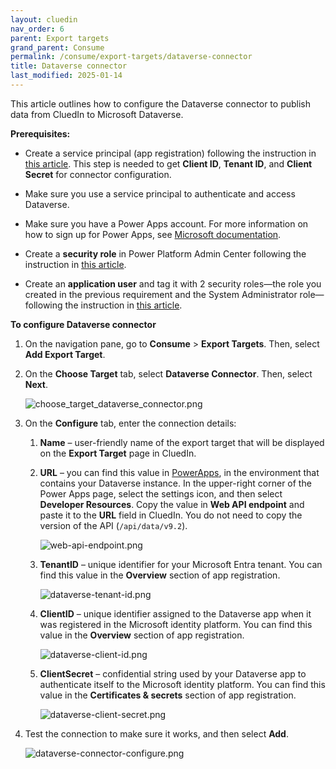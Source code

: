 ```yaml
---
layout: cluedin
nav_order: 6
parent: Export targets
grand_parent: Consume
permalink: /consume/export-targets/dataverse-connector
title: Dataverse connector
last_modified: 2025-01-14
---
```


This article outlines how to configure the Dataverse connector to publish data from CluedIn to Microsoft Dataverse.

**Prerequisites:** 

- Create a service principal (app registration) following the instruction in [this article](/consume/export-targets/create-service-principal). This step is needed to get **Client ID**, **Tenant ID**, and **Client Secret** for connector configuration.

- Make sure you use a service principal to authenticate and access Dataverse.

- Make sure you have a Power Apps account. For more information on how to sign up for Power Apps, see [Microsoft documentation](https://learn.microsoft.com/en-us/power-apps/maker/signup-for-powerapps).

- Create a **security role** in Power Platform Admin Center following the instruction in [this article](/Documentation/Consume/Export-targets/Connectors/Dataverse-Connector/Create-security-roles-\(Powerapps%2Ddataverse-connector\)).

- Create an **application user** and tag it with 2 security roles—the role you created in the previous requirement and the System Administrator role—following the instruction in [this article](/Documentation/Consume/Export-targets/Connectors/Dataverse-Connector/Create-application-user).

**To configure Dataverse connector**

1. On the navigation pane, go to **Consume** > **Export Targets**. Then, select **Add Export Target**.

1. On the **Choose Target** tab, select **Dataverse Connector**. Then, select **Next**.

    ![choose_target_dataverse_connector.png](../../assets/images/consume/export-targets/choose_target_dataverse_connector.png)

1. On the **Configure** tab, enter the connection details:

    1. **Name** – user-friendly name of the export target that will be displayed on the **Export Target** page in CluedIn.

    1. **URL** – you can find this value in [PowerApps](https://make.powerapps.com/), in the environment that contains your Dataverse instance. In the upper-right corner of the Power Apps page, select the settings icon, and then select **Developer Resources**. Copy the value in **Web API endpoint** and paste it to the **URL** field in CluedIn. You do not need to copy the version of the API (`/api/data/v9.2`).

        ![web-api-endpoint.png](../../assets/images/consume/export-targets/web-api-endpoint.png)

    1. **TenantID** – unique identifier for your Microsoft Entra tenant. You can find this value in the **Overview** section of app registration.

        ![dataverse-tenant-id.png](../../assets/images/consume/export-targets/dataverse-tenant-id.png)

    1. **ClientID** – unique identifier assigned to the Dataverse app when it was registered in the Microsoft identity platform. You can find this value in the **Overview** section of app registration.

        ![dataverse-client-id.png](../../assets/images/consume/export-targets/dataverse-client-id.png)

    1. **ClientSecret** – confidential string used by your Dataverse app to authenticate itself to the Microsoft identity platform. You can find this value in the **Certificates & secrets** section of app registration.

        ![dataverse-client-secret.png](../../assets/images/consume/export-targets/dataverse-client-secret.png)

1. Test the connection to make sure it works, and then select **Add**.

    ![dataverse-connector-configure.png](../../assets/images/consume/export-targets/dataverse-connector-configure.png)